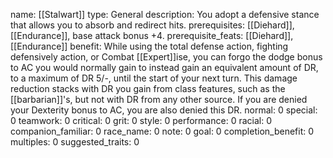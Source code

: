 name: [[Stalwart]]
type: General
description: You adopt a defensive stance that allows you to absorb and redirect hits.
prerequisites: [[Diehard]], [[Endurance]], base attack bonus +4.
prerequisite_feats: [[Diehard]], [[Endurance]]
benefit: While using the total defense action, fighting defensively action, or Combat [[Expert]]ise, you can forgo the dodge bonus to AC you would normally gain to instead gain an equivalent amount of DR, to a maximum of DR 5/-, until the start of your next turn. This damage reduction stacks with DR you gain from class features, such as the [[barbarian]]'s, but not with DR from any other source. If you are denied your Dexterity bonus to AC, you are also denied this DR.
normal: 0
special: 0
teamwork: 0
critical: 0
grit: 0
style: 0
performance: 0
racial: 0
companion_familiar: 0
race_name: 0
note: 0
goal: 0
completion_benefit: 0
multiples: 0
suggested_traits: 0
